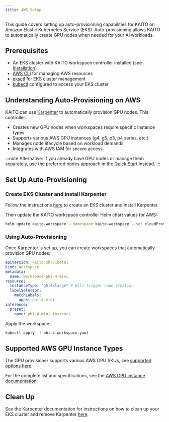 ```yaml
---
title: AWS Setup
---
```


This guide covers setting up auto-provisioning capabilities for KAITO on Amazon Elastic Kubernetes Service (EKS). Auto-provisioning allows KAITO to automatically create GPU nodes when needed for your AI workloads.

## Prerequisites

- An EKS cluster with KAITO workspace controller installed (see [Installation](installation))
- [AWS CLI](https://docs.aws.amazon.com/cli/latest/userguide/getting-started-install.html) for managing AWS resources
- [eksctl](https://eksctl.io/installation/) for EKS cluster management
- [kubectl](https://kubernetes.io/docs/tasks/tools/) configured to access your EKS cluster

## Understanding Auto-Provisioning on AWS

KAITO can use [Karpenter](https://karpenter.sh/) to automatically provision GPU nodes. This controller:

- Creates new GPU nodes when workspaces require specific instance types
- Supports various AWS GPU instances (g4, g5, p3, p4 series, etc.)
- Manages node lifecycle based on workload demands
- Integrates with AWS IAM for secure access

:::note
Alternative: If you already have GPU nodes or manage them separately, use the preferred nodes approach in the [Quick Start](quick-start) instead.
:::

## Set Up Auto-Provisioning

### Create EKS Cluster and install Karpenter

Follow the instructions [here](https://karpenter.sh/docs/getting-started/getting-started-with-karpenter/) to create an EKS cluster and install Karpenter.

Then update the KAITO workspace controller Helm chart values for AWS:

```bash
helm update kaito-workspace --namespace kaito-workspace --set cloudProviderName=aws
```

### Using Auto-Provisioning

Once Karpenter is set up, you can create workspaces that automatically provision GPU nodes:

```yaml title="phi-4-workspace.yaml"
apiVersion: kaito.sh/v1beta1
kind: Workspace
metadata:
  name: workspace-phi-4-mini
resource:
  instanceType: "g5.4xlarge" # Will trigger node creation
  labelSelector:
    matchLabels:
      apps: phi-4-mini
inference:
  preset:
    name: phi-4-mini-instruct
```

Apply the workspace:

```bash
kubectl apply -f phi-4-workspace.yaml
```

## Supported AWS GPU Instance Types

The GPU provisioner supports various AWS GPU SKUs, see [supported options here](https://github.com/kaito-project/kaito/blob/main/pkg/sku/aws_sku_handler.go).

For the complete list and specifications, see the [AWS GPU instance documentation](https://docs.aws.amazon.com/dlami/latest/devguide/gpu.html).

## Clean Up

See the Karpenter documentation for instructions on how to clean up your EKS cluster and remove Karpenter [here](https://karpenter.sh/docs/getting-started/getting-started-with-karpenter/#9-delete-the-cluster).
